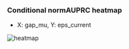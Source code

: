 ### Conditional normAUPRC heatmap

- X: gap_mu, Y: eps_current

![heatmap](/home/elicer/project_0814_2/results/20250814-154118/holdout/conditional_heatmap_gap_mu_vs_eps_current.png)
